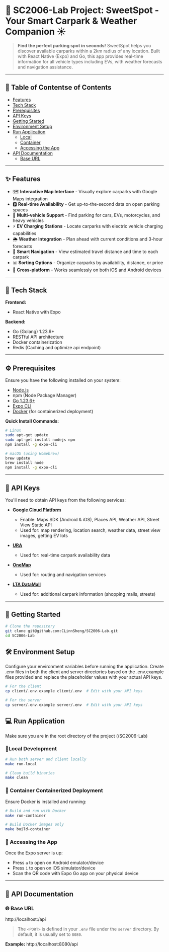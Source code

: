 # 🚗 SC2006-Lab Project: SweetSpot - Your Smart Carpark & Weather Companion ☀️

> **Find the perfect parking spot in seconds!** SweetSpot helps you discover available carparks within a 2km radius of any location. Built with React Native (Expo) and Go, this app provides real-time information for all vehicle types including EVs, with weather forecasts and navigation assistance.

---

## 📌 Table of Contentse of Contents

- [ Features](#-features)
- [ Tech Stack](#-tech-stack)
- [ Prerequisites](#️-prerequisites)
- [ API Keys](#-api-keys)
- [ Getting Started](#-getting-started)
- [ Environment Setup](#️-environment-setup)
- [ Run Application](#-run-application)
  - [Local](#local)
  - [ Container](#-container)
  - [Accessing the App](#-accessing-the-app)
- [ API Documentation](#-api-documentation)
  - [ Base URL](#-base-url)

---

<!--
- [SC2006-Lab Project](#sc2006-lab-project)
  - [Table of Contents](#table-of-contents)
  - [Project Structure](#project-structure)
  - [Features](#features)
  - [Prerequisites](#prerequisites)
  - [Install](#install)
  - [Environment Setup](#environment-setup)
  - [Usage](#usage)
  - [Test](#test)
  - [API Documentation](#api-documentation)
    - [Base URL](#base-url)
    - [Endpoints](#endpoints)
      - [Car Park API](#car-park-api)
        - [GET /carpark/nearby](#get-carparknearby)
    - [Authentication](#authentication)
    - [Rate Limiting](#rate-limiting)
    - [Error Responses](#error-responses)
    - [Data Formats](#data-formats)
  - [Architecture](#architecture)
    - [Client Folder Architecture](#client-folder-architecture)
    - [Server Folder Architecture](#server-folder-architecture)
  - [Design Patterns](#design-patterns)
    - [Frontend Design Patterns](#frontend-design-patterns)
    - [Backend Design Patterns](#backend-design-patterns)
    - [Architecture Patterns](#architecture-patterns)
  - [Technologies Used](#technologies-used)
    - [Frontend](#frontend)
    - [Backend](#backend)
  - [Contributors](#contributors)
  - [License](#license) -->

## ✨ Features

- 🗺️  **Interactive Map Interface** - Visually explore carparks with Google Maps integration
- 🅿️  **Real-time Availability** - Get up-to-the-second data on open parking spaces
- 🚗 **Multi-vehicle Support** - Find parking for cars, EVs, motorcycles, and heavy vehicles
- ⚡ **EV Charging Stations** - Locate carparks with electric vehicle charging capabilities
- 🌦️  **Weather Integration** - Plan ahead with current conditions and 3-hour forecasts
- 🧭 **Smart Navigation** - View estimated travel distance and time to each carpark
- 📊 **Sorting Options** - Organize carparks by availability, distance, or price
- 📱 **Cross-platform** - Works seamlessly on both iOS and Android devices


---

## 🧰 Tech Stack
**Frontend:**
- React Native with Expo

**Backend:**
- Go (Golang) 1.23.6+
- RESTful API architecture
- Docker containerization
- Redis (Caching and optimize api endpoint)
---

## ⚙️ Prerequisites

Ensure you have the following installed on your system:

- [Node.js](https://nodejs.org/)
- npm (Node Package Manager)
- [Go 1.23.6+](https://go.dev/dl/)
- [Expo CLI](https://docs.expo.dev/get-started/installation/)
- [Docker](https://docs.docker.com/engine/install/) (for containerized deployment)

**Quick Install Commands:**
```bash
# Linux
sudo apt-get update
sudo apt-get install nodejs npm
npm install -g expo-cli

# macOS (using Homebrew)
brew update
brew install node
npm install -g expo-cli
```

---

## 🔑 API Keys

You'll need to obtain API keys from the following services:

- **[Google Cloud Platform](https://console.cloud.google.com/apis/)**
  - Enable: Maps SDK (Android & iOS), Places API, Weather API, Street View Static API
  - Used for: map rendering, location search, weather data, street view images, getting EV lots

- **[URA](https://eservice.ura.gov.sg/maps/api/reg.html)**
  - Used for: real-time carpark availability data

- **[OneMap](https://www.onemap.gov.sg/apidocs/)**
  - Used for: routing and navigation services

- **[LTA DataMall](https://datamall.lta.gov.sg/content/datamall/en/request-for-api.html)**
  - Used for: additional carpark information (shopping malls, streets)

---

## 🚀 Getting Started

```Bash
# Clone the repository
git clone git@github.com:CLinnSheng/SC2006-Lab.git
cd SC2006-Lab
```

## 🛠️ Environment Setup

Configure your environment variables before running the application. Create .env files in both the client and server directories based on the .env.example files provided and replace the placeholder values with your actual API keys.

```sh
# For the client
cp client/.env.example client/.env  # Edit with your API keys

# For the server
cp server/.env.example server/.env  # Edit with your API keys
```

## 💻 Run Application

Make sure you are in the root directory of the project (/SC2006-Lab)

### 📍Local Development

```Bash
# Run both server and client locally
make run-local

# Clean build binaries
make clean
```

### 🐳 Container Containerized Deployment

Ensure Docker is installed and running:

```Bash
# Build and run with Docker
make run-container

# Build Docker images only
make build-container
```
### 📱 Accessing the App

Once the Expo server is up:

- Press `a` to open on Android emulator/device
- Press `i` to open on iOS simulator/device
- Scan the QR code with Expo Go app on your physical device

---

## 📡 API Documentation

### 🌐 Base URL

http://localhost:<PORT>/api

> The `<PORT>` is defined in your `.env` file under the `server` directory. By default, it is usually set to `8080`.

**Example:**
http://localhost:8080/api
